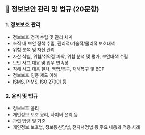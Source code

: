 ## 📂 정보보안 관리 및 법규 (20문항)


### 1. 정보보호 관리
- 정보보호 정책 수립 및 관리 체계
- 조직 내 보안 정책 수립, 관리적/기술적/물리적 보호대책
- 위험 분석 및 자산 관리
- 자산 식별, 위협/취약점 파악, 위험 분석 및 평가, 보안대책 수립
- 보안 사고 대응 및 업무 연속성
- 침해 사고 대응 절차, 백업/복구, 재해복구 및 BCP
- 정보보호 인증 제도 이해
- ISMS, PIMS, ISO 27001 등

### 2. 윤리 및 법규
- 정보보호 윤리
- 개인정보 보호 윤리, 사이버 윤리 등
- 관련 법령 및 기준
- 개인정보 보호법, 정보통신망법, 전자서명법 등 주요 내용과 적용 사례